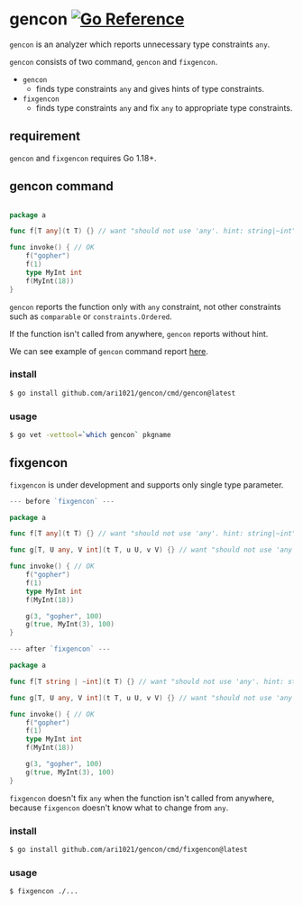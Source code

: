 # gencon [![Go Reference](https://pkg.go.dev/badge/github.com/ari1021/gencon.svg)](https://pkg.go.dev/github.com/ari1021/gencon)

`gencon` is an analyzer which reports unnecessary type constraints `any`.

`gencon` consists of two command, `gencon` and `fixgencon`.

- `gencon`
    - finds type constraints `any` and gives hints of type constraints.
- `fixgencon`
    - finds type constraints `any` and fix `any` to appropriate type constraints.

## requirement

`gencon` and `fixgencon` requires Go 1.18+.

## gencon command

```go

package a

func f[T any](t T) {} // want "should not use 'any'. hint: string|~int"

func invoke() { // OK
	f("gopher")
	f(1)
	type MyInt int
	f(MyInt(18))
}
```

`gencon` reports the function only with `any` constraint, not other constraints such as `comparable` or `constraints.Ordered`.

If the function isn't called from anywhere, `gencon` reports without hint.

We can see example of `gencon` command report [here](https://github.com/ari1021/gencon/blob/main/testdata/src/a/a.go).


### install

```sh
$ go install github.com/ari1021/gencon/cmd/gencon@latest
```

### usage

```sh
$ go vet -vettool=`which gencon` pkgname
```

## fixgencon

`fixgencon` is under development and supports only single type parameter.


```go
--- before `fixgencon` ---

package a

func f[T any](t T) {} // want "should not use 'any'. hint: string|~int"

func g[T, U any, V int](t T, u U, v V) {} // want "should not use 'any'. hint: bool|int" "should not use 'any'. hint: string|~int"

func invoke() { // OK
	f("gopher")
	f(1)
	type MyInt int
	f(MyInt(18))

	g(3, "gopher", 100)
	g(true, MyInt(3), 100)
}

--- after `fixgencon` ---

package a

func f[T string | ~int](t T) {} // want "should not use 'any'. hint: string|~int"

func g[T, U any, V int](t T, u U, v V) {} // want "should not use 'any'. hint: bool|int" "should not use 'any'. hint: string|~int"

func invoke() { // OK
	f("gopher")
	f(1)
	type MyInt int
	f(MyInt(18))

	g(3, "gopher", 100)
	g(true, MyInt(3), 100)
}
```

`fixgencon` doesn't fix `any` when the function isn't called from anywhere, because `fixgencon` doesn't know what to change from `any`.

### install

```sh
$ go install github.com/ari1021/gencon/cmd/fixgencon@latest
```

### usage

```sh
$ fixgencon ./...
```
